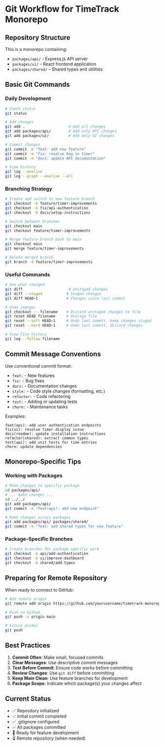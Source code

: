 # Git Workflow for TimeTrack Monorepo

## Repository Structure
This is a monorepo containing:
- `packages/api/` - Express.js API server
- `packages/ui/` - React frontend application
- `packages/shared/` - Shared types and utilities

## Basic Git Commands

### Daily Development
```bash
# Check status
git status

# Add changes
git add .                    # Add all changes
git add packages/api/        # Add only API changes
git add packages/ui/         # Add only UI changes

# Commit changes
git commit -m "feat: add new feature"
git commit -m "fix: resolve bug in timer"
git commit -m "docs: update API documentation"

# View history
git log --oneline
git log --graph --oneline --all
```

### Branching Strategy
```bash
# Create and switch to new feature branch
git checkout -b feature/timer-improvements
git checkout -b fix/api-authentication
git checkout -b docs/setup-instructions

# Switch between branches
git checkout main
git checkout feature/timer-improvements

# Merge feature branch back to main
git checkout main
git merge feature/timer-improvements

# Delete merged branch
git branch -d feature/timer-improvements
```

### Useful Commands
```bash
# See what changed
git diff                     # Unstaged changes
git diff --staged           # Staged changes
git diff HEAD~1             # Changes since last commit

# Undo changes
git checkout -- filename    # Discard unstaged changes to file
git reset HEAD filename     # Unstage file
git reset --soft HEAD~1     # Undo last commit, keep changes staged
git reset --hard HEAD~1     # Undo last commit, discard changes

# View file history
git log --follow filename
```

## Commit Message Conventions

Use conventional commit format:
- `feat:` - New features
- `fix:` - Bug fixes
- `docs:` - Documentation changes
- `style:` - Code style changes (formatting, etc.)
- `refactor:` - Code refactoring
- `test:` - Adding or updating tests
- `chore:` - Maintenance tasks

Examples:
```
feat(api): add user authentication endpoints
fix(ui): resolve timer display issue
docs(readme): update installation instructions
refactor(shared): extract common types
test(api): add unit tests for time entries
chore: update dependencies
```

## Monorepo-Specific Tips

### Working with Packages
```bash
# Make changes to specific package
cd packages/api/
# ... make changes ...
cd ../../
git add packages/api/
git commit -m "feat(api): add new endpoint"

# Make changes across packages
git add packages/api/ packages/shared/
git commit -m "feat: add shared types for new feature"
```

### Package-Specific Branches
```bash
# Create branches for package-specific work
git checkout -b api/add-authentication
git checkout -b ui/improve-dashboard
git checkout -b shared/add-types
```

## Preparing for Remote Repository

When ready to connect to GitHub:
```bash
# Add remote origin
git remote add origin https://github.com/yourusername/timetrack-monorepo.git

# Push to GitHub
git push -u origin main

# Future pushes
git push
```

## Best Practices

1. **Commit Often**: Make small, focused commits
2. **Clear Messages**: Use descriptive commit messages
3. **Test Before Commit**: Ensure code works before committing
4. **Review Changes**: Use `git diff` before committing
5. **Keep Main Clean**: Use feature branches for development
6. **Package Scope**: Indicate which package(s) your changes affect

## Current Status
- ✅ Repository initialized
- ✅ Initial commit completed
- ✅ .gitignore configured
- ✅ All packages committed
- 🔄 Ready for feature development
- ⏳ Remote repository (when needed)